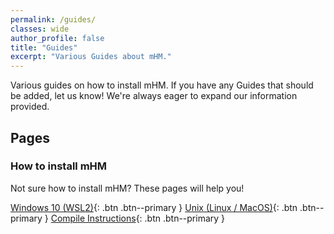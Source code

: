 ```yaml
---
permalink: /guides/
classes: wide
author_profile: false
title: "Guides"
excerpt: "Various Guides about mHM."
---
```


Various guides on how to install mHM.
If you have any Guides that should be added, let us know! We're always eager to expand our information provided.

## Pages

### How to install mHM
Not sure how to install mHM? These pages will help you!

[<i class="fab fa-windows"></i> Windows 10 (WSL2)](install-win){: .btn .btn--primary }
[<i class="fab fa-linux"></i> Unix (Linux / MacOS)](install-unix){: .btn .btn--primary }
[<i class="fas fa-tools"></i> Compile Instructions](compile){: .btn .btn--primary }
